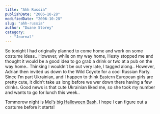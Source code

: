```yaml
---
title: "Ahh Russia"
publishDate: "2006-10-28"
modifiedDate: "2006-10-28"
slug: "ahh-russia"
author: "Duane Storey"
category:
  - "Journal"
---
```


So tonight I had originally planned to come home and work on some costume ideas.. However, while on my way home, Hesty stopped me and thought it would be a good idea to go grab a drink or two at a pub on the way home.. Thinking I wouldn’t be out very late, I tagged along.. However, Adrian then invited us down to the Wild Coyote for a cool Russian Party. Since I’m part Ukrainian, and I happen to think Eastern European girls are pretty cute, it didn’t take us long before we wer down there having a few drinks. Good news is that cute Ukrainian liked me, so she took my number and wants to go for lunch this week..

Tommorow night is [Mel’s big Halloween Bash](http://www.2bitstudios.com). I hope I can figure out a costume before it starts!